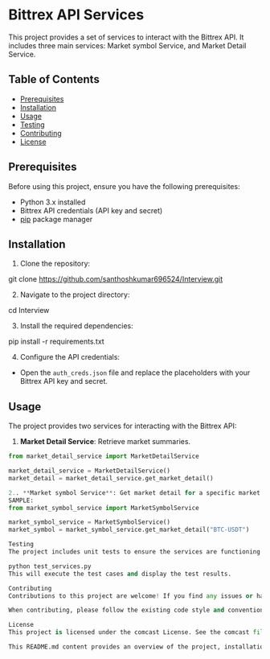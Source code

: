 # Bittrex API Services

This project provides a set of services to interact with the Bittrex API. It includes three main services: Market symbol Service, and Market Detail Service.

## Table of Contents

- [Prerequisites](#prerequisites)
- [Installation](#installation)
- [Usage](#usage)
- [Testing](#testing)
- [Contributing](#contributing)
- [License](#license)

## Prerequisites

Before using this project, ensure you have the following prerequisites:

- Python 3.x installed
- Bittrex API credentials (API key and secret)
- [pip](https://pip.pypa.io/en/stable/) package manager

## Installation

1. Clone the repository:

git clone https://github.com/santhoshkumar696524/Interview.git

2. Navigate to the project directory:

cd Interview

3. Install the required dependencies:

pip install -r requirements.txt

4. Configure the API credentials:

- Open the `auth_creds.json` file and replace the placeholders with your Bittrex API key and secret.

## Usage

The project provides two services for interacting with the Bittrex API:

1. **Market Detail Service**: Retrieve market summaries.

```python
from market_detail_service import MarketDetailService

market_detail_service = MarketDetailService()
market_detail = market_detail_service.get_market_detail()

2.. **Market symbol Service**: Get market detail for a specific market.
SAMPLE:
from market_symbol_service import MarketSymbolService

market_symbol_service = MarketSymbolService()
market_symbol = market_symbol_service.get_market_detail("BTC-USDT")

Testing
The project includes unit tests to ensure the services are functioning correctly. To run the tests, execute the following command:

python test_services.py
This will execute the test cases and display the test results.

Contributing
Contributions to this project are welcome! If you find any issues or have suggestions for improvements, please open an issue or submit a pull request.

When contributing, please follow the existing code style and conventions. Ensure that all tests pass before submitting a pull request.

License
This project is licensed under the comcast License. See the comcast file for more details.

This README.md content provides an overview of the project, installation instructions, usage examples, testing instructions, guidelines for contributing, and license information. You can modify it according to your specific project requirements...
